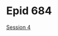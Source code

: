 # Epid 684

[Session 4](https://jzelner.github.io/document-garden/epid684/session_4_spatial_systems.html)